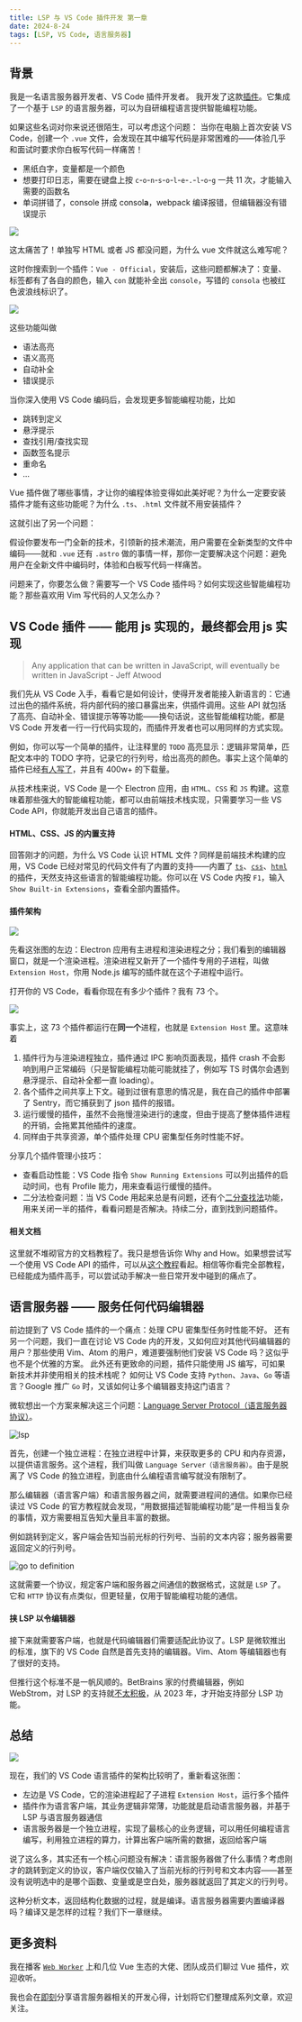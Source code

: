 ```yaml
---
title: LSP 与 VS Code 插件开发 第一章
date: 2024-8-24
tags: [LSP, VS Code, 语言服务器]
---
```


## 背景

我是一名语言服务器开发者、VS Code 插件开发者。
我开发了这款[插件](https://marketplace.visualstudio.com/items?itemName=craftLandstudio.ffugclanguage)。它集成了一个基于 `LSP` 的语言服务器，可以为自研编程语言提供智能编程功能。

如果这些名词对你来说还很陌生，可以考虑这个问题：
当你在电脑上首次安装 VS Code，创建一个 `.vue` 文件，会发现在其中编写代码是非常困难的——体验几乎和面试时要求你白板写代码一样痛苦！

- 黑纸白字，变量都是一个颜色
- 想要打印日志，需要在键盘上按 `c`-`o`-`n`-`s`-`o`-`l`-`e`-`.`-`l`-`o`-`g` 一共 11 次，才能输入需要的函数名
- 单词拼错了，console 拼成 consol**a**，webpack 编译报错，但编辑器没有错误提示

![](https://imbant-blog.oss-cn-shanghai.aliyuncs.com/blog-img/lsp-vscode/plaintext.png)

这太痛苦了！单独写 HTML 或者 JS 都没问题，为什么 vue 文件就这么难写呢？

这时你搜索到一个插件：`Vue - Official`，安装后，这些问题都解决了：变量、标签都有了各自的颜色，输入 `con` 就能补全出 `console`，写错的 `consola` 也被红色波浪线标识了。

![](https://imbant-blog.oss-cn-shanghai.aliyuncs.com/blog-img/lsp-vscode/installextension.png)

这些功能叫做

- 语法高亮
- 语义高亮
- 自动补全
- 错误提示

当你深入使用 VS Code 编码后，会发现更多智能编程功能，比如

- 跳转到定义
- 悬浮提示
- 查找引用/查找实现
- 函数签名提示
- 重命名
- ...

Vue 插件做了哪些事情，才让你的编程体验变得如此美好呢？为什么一定要安装插件才能有这些功能呢？为什么 `.ts`、`.html` 文件就不用安装插件？

这就引出了另一个问题：

假设你要发布一门全新的技术，引领新的技术潮流，用户需要在全新类型的文件中编码——就和 `.vue` 还有 `.astro` 做的事情一样，那你一定要解决这个问题：避免用户在全新文件中编码时，体验和白板写代码一样痛苦。

问题来了，你要怎么做？需要写一个 VS Code 插件吗？如何实现这些智能编程功能？那些喜欢用 Vim 写代码的人又怎么办？

## VS Code 插件 —— 能用 js 实现的，最终都会用 js 实现

> Any application that can be written in JavaScript, will eventually be written in JavaScript - Jeff Atwood

我们先从 VS Code 入手，看看它是如何设计，使得开发者能接入新语言的：它通过出色的插件系统，将内部代码的接口暴露出来，供插件调用。这些 API 就包括了高亮、自动补全、错误提示等等功能——换句话说，这些智能编程功能，都是 VS Code 开发者一行一行代码实现的，而插件开发者也可以用同样的方式实现。

例如，你可以写一个简单的插件，让注释里的 `TODO` 高亮显示：逻辑非常简单，匹配文本中的 TODO 字符，记录它的行列号，给出高亮的颜色。事实上这个简单的插件已经[有人写了](https://marketplace.visualstudio.com/items?itemName=wayou.vscode-todo-highlight)，并且有 400w+ 的下载量。

从技术栈来说，VS Code 是一个 Electron 应用，由 `HTML`、`CSS` 和 `JS` 构建。这意味着那些强大的智能编程功能，都可以由前端技术栈实现，只需要学习一些 VS Code API，你就能开发出自己语言的插件。

#### HTML、CSS、JS 的内置支持

回答刚才的问题，为什么 VS Code 认识 HTML 文件？同样是前端技术构建的应用，VS Code 已经对常见的代码文件有了内置的支持——内置了 [`ts`](https://github.com/microsoft/vscode/tree/main/extensions/typescript-language-features)、[`css`](https://github.com/microsoft/vscode/tree/main/extensions/css-language-features)、[`html`](https://github.com/microsoft/vscode/tree/main/extensions/html-language-features) 的插件，天然支持这些语言的智能编程功能。你可以在 VS Code 内按 `F1`，输入`Show Built-in Extensions`，查看全部内置插件。

#### 插件架构

![](https://code.visualstudio.com/assets/api/language-extensions/language-server-extension-guide/lsp-illustration.png)

先看这张图的左边：Electron 应用有主进程和渲染进程之分；我们看到的编辑器窗口，就是一个渲染进程。渲染进程又新开了一个插件专用的子进程，叫做 `Extension Host`，你用 Node.js 编写的插件就在这个子进程中运行。

打开你的 VS Code，看看你现在有多少个插件？我有 73 个。

![](https://imbant-blog.oss-cn-shanghai.aliyuncs.com/blog-img/lsp-vscode/extensionCount.png)

事实上，这 73 个插件都运行在**同一个**进程，也就是 `Extension Host` 里。这意味着

1. 插件行为与渲染进程独立，插件通过 IPC 影响页面表现，插件 crash 不会影响到用户正常编码（只是智能编程功能可能就挂了，例如写 TS 时偶尔会遇到悬浮提示、自动补全都一直 loading）。
2. 各个插件之间共享上下文。碰到过很有意思的情况是，我在自己的插件中部署了 Sentry，而它捕获到了 json 插件的报错。
3. 运行缓慢的插件，虽然不会拖慢渲染进行的速度，但由于提高了整体插件进程的开销，会拖累其他插件的速度。
4. 同样由于共享资源，单个插件处理 CPU 密集型任务时性能不好。

分享几个插件管理小技巧：

- 查看启动性能：VS Code 指令 `Show Running Extensions` 可以列出插件的启动时间，也有 Profile 能力，用来查看运行缓慢的插件。
- 二分法检查问题：当 VS Code 用起来总是有问题，还有个[二分查找法](https://code.visualstudio.com/blogs/2021/02/16/extension-bisect)功能，用来关闭一半的插件，看看问题是否解决。持续二分，直到找到问题插件。

#### 相关文档

这里就不堆砌官方的文档教程了。我只是想告诉你 Why and How。如果想尝试写一个使用 VS Code API 的插件，可以从[这个教程](https://code.visualstudio.com/api/get-started/your-first-extension)看起。相信等你看完全部教程，已经能成为插件高手，可以尝试动手解决一些日常开发中碰到的痛点了。

## 语言服务器 —— 服务任何代码编辑器

前边提到了 VS Code 插件的一个痛点：处理 CPU 密集型任务时性能不好。
还有另一个问题，我们一直在讨论 VS Code 内的开发，又如何应对其他代码编辑器的用户？那些使用 Vim、Atom 的用户，难道要强制他们安装 VS Code 吗？这似乎也不是个优雅的方案。
此外还有更致命的问题，插件只能使用 JS 编写，可如果新技术并非使用相关的技术栈呢？
如何让 VS Code 支持 `Python`、`Java`、`Go` 等语言？Google 推广 `Go` 时，又该如何让多个编辑器支持这门语言？

微软想出一个方案来解决这三个问题：[Language Server Protocol（语言服务器协议）](https://microsoft.github.io/language-server-protocol/)。

![lsp](https://code.visualstudio.com/assets/api/language-extensions/language-server-extension-guide/lsp-languages-editors.png)

首先，创建一个独立进程：在独立进程中计算，来获取更多的 CPU 和内存资源，以提供语言服务。这个进程，我们叫做 `Language Server（语言服务器）`。由于是脱离了 VS Code 的独立进程，到底由什么编程语言编写就没有限制了。

那么编辑器（语言客户端）和语言服务器之间，就需要进程间的通信。如果你已经读过 VS Code 的官方教程就会发现，“用数据描述智能编程功能”是一件相当复杂的事情，双方需要相互告知大量且丰富的数据。

例如跳转到定义，客户端会告知当前光标的行列号、当前的文本内容；服务器需要返回定义的行列号。

![go to definition](https://imbant-blog.oss-cn-shanghai.aliyuncs.com/blog-img/lsp-vscode/gotodefinition.png)

这就需要一个协议，规定客户端和服务器之间通信的数据格式，这就是 `LSP` 了。它和 `HTTP` 协议有点类似，但更轻量，仅用于智能编程功能的通信。

#### 挟 LSP 以令编辑器

接下来就需要客户端，也就是代码编辑器们需要适配此协议了。LSP 是微软推出的标准，旗下的 VS Code 自然是首先支持的编辑器。Vim、Atom 等编辑器也有了很好的支持。

但推行这个标准不是一帆风顺的。BetBrains 家的付费编辑器，例如 WebStrom，对 LSP 的支持就[不太积极](https://plugins.jetbrains.com/docs/intellij/language-server-protocol.html)，从 2023 年，才开始支持部分 LSP 功能。

## 总结

![](https://code.visualstudio.com/assets/api/language-extensions/language-server-extension-guide/lsp-illustration.png)

现在，我们的 VS Code 语言插件的架构比较明了，重新看这张图：

- 左边是 VS Code，它的渲染进程起了子进程 `Extension Host`，运行多个插件
- 插件作为语言客户端，其业务逻辑非常薄，功能就是启动语言服务器，并基于 LSP 与语言服务器通信
- 语言服务器是一个独立进程，实现了最核心的业务逻辑，可以用任何编程语言编写，利用独立进程的算力，计算出客户端所需的数据，返回给客户端

说了这么多，其实还有一个核心问题没有解决：语言服务器做了什么事情？考虑刚才的跳转到定义的协议，客户端仅仅输入了当前光标的行列号和文本内容——甚至没有说明选中的是哪个函数、变量或是空白处，服务器就返回了其定义的行列号。

这种分析文本，返回结构化数据的过程，就是编译。语言服务器需要内置编译器吗？编译又是怎样的过程？我们下一章继续。

## 更多资料

我在播客 [`Web Worker`](https://www.xiaoyuzhoufm.com/episode/66a1197533ddcbb53cd7a063) 上和几位 Vue 生态的大佬、团队成员们聊过 Vue 插件，欢迎收听。

我也会在[即刻](https://okjk.co/OUqto1)分享语言服务器相关的开发心得，计划将它们整理成系列文章，欢迎关注。 